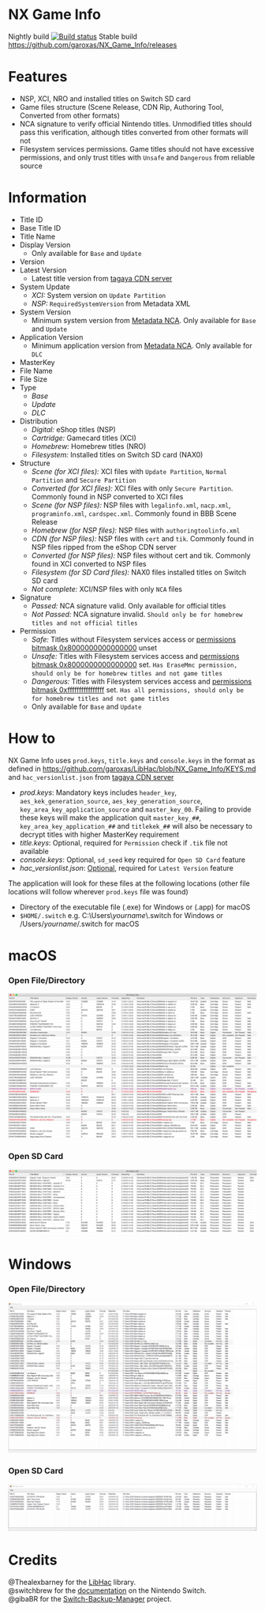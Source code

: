 # NX Game Info
Nightly build [![Build status](https://ci.appveyor.com/api/projects/status/kgdq8btq7v2th8ne?svg=true)](https://ci.appveyor.com/project/garoxas/nx-game-info)
Stable build https://github.com/garoxas/NX_Game_Info/releases

# Features
- NSP, XCI, NRO and installed titles on Switch SD card
- Game files structure (Scene Release, CDN Rip, Authoring Tool, Converted from other formats)
- NCA signature to verify official Nintendo titles. Unmodified titles should pass this verification, although titles converted from other formats will not
- Filesystem services permissions. Game titles should not have excessive permissions, and only trust titles with `Unsafe` and `Dangerous` from reliable source

# Information
- Title ID
- Base Title ID
- Title Name
- Display Version
  - Only available for `Base` and `Update`
- Version
- Latest Version
  - Latest title version from [tagaya CDN server](https://switchbrew.org/wiki/Network#tagaya)
- System Update
  - *XCI:* System version on `Update Partition`
  - *NSP:* `RequiredSystemVersion` from Metadata XML
- System Version
  - Minimum system version from [Metadata NCA](https://switchbrew.org/wiki/NCA#Application_header). Only available for `Base` and `Update`
- Application Version
  - Minimum application version from [Metadata NCA](https://switchbrew.org/wiki/NCA#Application_header). Only available for `DLC`
- MasterKey
- File Name
- File Size
- Type
  - *Base*
  - *Update*
  - *DLC*
- Distribution
  - *Digital:* eShop titles (NSP)
  - *Cartridge:* Gamecard titles (XCI)
  - *Homebrew:* Homebrew titles (NRO)
  - *Filesystem:* Installed titles on Switch SD card (NAX0)
- Structure
  - *Scene (for XCI files):* XCI files with `Update Partition`, `Normal Partition` and `Secure Partition`
  - *Converted (for XCI files):* XCI files with only `Secure Partition`. Commonly found in NSP converted to XCI files
  - *Scene (for NSP files):* NSP files with `legalinfo.xml`, `nacp.xml`, `programinfo.xml`, `cardspec.xml`. Commonly found in BBB Scene Release
  - *Homebrew (for NSP files):* NSP files with `authoringtoolinfo.xml`
  - *CDN (for NSP files):* NSP files with `cert` and `tik`. Commonly found in NSP files ripped from the eShop CDN server
  - *Converted (for NSP files):* NSP files without cert and tik. Commonly found in XCI converted to NSP files
  - *Filesystem (for SD Card files):* NAX0 files installed titles on Switch SD card
  - *Not complete:* XCI/NSP files with only `NCA` files
- Signature
  - *Passed:* NCA signature valid. Only available for official titles
  - *Not Passed:* NCA signature invalid. `Should only be for homebrew titles and not official titles`
- Permission
  - *Safe:* Titles without Filesystem services access or [permissions bitmask 0x8000000000000000](https://switchbrew.org/wiki/Filesystem_services#Permissions) unset
  - *Unsafe:* Titles with Filesystem services access and [permissions bitmask 0x8000000000000000](https://switchbrew.org/wiki/Filesystem_services#Permissions) set. `Has EraseMmc permission, should only be for homebrew titles and not game titles`
  - *Dangerous:* Titles with Filesystem services access and [permissions bitmask 0xffffffffffffffff](https://switchbrew.org/wiki/Filesystem_services#Permissions) set. `Has all permissions, should only be for homebrew titles and not game titles`
  - Only available for `Base` and `Update`

# How to
NX Game Info uses `prod.keys`, `title.keys` and `console.keys` in the format as defined in https://github.com/garoxas/LibHac/blob/NX_Game_Info/KEYS.md and `hac_versionlist.json` from [tagaya CDN server](https://switchbrew.org/wiki/Network#tagaya)

 - *prod.keys*: Mandatory keys includes `header_key`, `aes_kek_generation_source`, `aes_key_generation_source`, `key_area_key_application_source` and `master_key_00`. Failing to provide these keys will make the application quit
  `master_key_##`, `key_area_key_application_##` and `titlekek_##` will also be necessary to decrypt titles with higher MasterKey requirement
 - *title.keys*: Optional, required for `Permission` check if `.tik` file not available
 - *console.keys*: Optional, `sd_seed` key required for `Open SD Card` feature
 - *hac_versionlist.json*: [Optional](https://pastebin.com/raw/9N26Bx10), required for `Latest Version` feature

The application will look for these files at the following locations (other file locations will follow wherever `prod.keys` file was found)

 - Directory of the executable file (.exe) for Windows or (.app) for macOS
 - `$HOME/.switch` e.g. C:\\Users\\_yourname_\\.switch for Windows or /Users/_yourname_/.switch for macOS

# macOS
### Open File/Directory
![NX_Game_Info_macOS.png](NX_Game_Info_macOS.png)
### Open SD Card
![NX_Game_Info_macOS_SD_Card.png](NX_Game_Info_macOS_SD_Card.png)

# Windows
### Open File/Directory
![NX_Game_Info_Windows.png](NX_Game_Info_Windows.png)
### Open SD Card
![NX_Game_Info_Windows_SD_Card.png](NX_Game_Info_Windows_SD_Card.png)

# Credits
@Thealexbarney for the [LibHac](https://github.com/Thealexbarney/LibHac) library.  
@switchbrew for the [documentation](https://switchbrew.org) on the Nintendo Switch.  
@gibaBR for the [Switch-Backup-Manager](https://github.com/gibaBR/Switch-Backup-Manager) project.  

